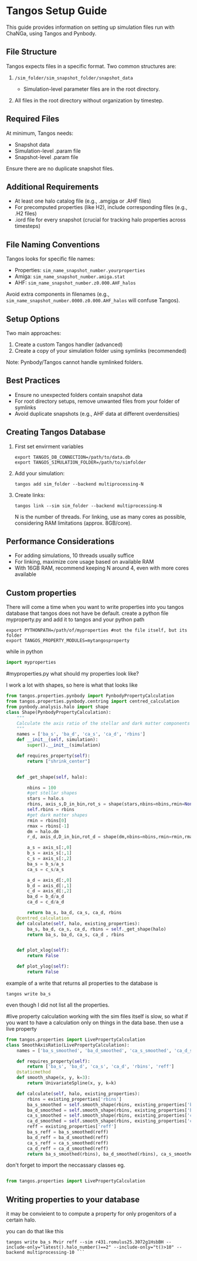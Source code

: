 # Tangos Setup Guide

This guide provides information on setting up simulation files run with ChaNGa, using Tangos and Pynbody.

## File Structure

Tangos expects files in a specific format. Two common structures are:

1. `/sim_folder/sim_snapshot_folder/snapshot_data`
   - Simulation-level parameter files are in the root directory.

2. All files in the root directory without organization by timestep.

## Required Files

At minimum, Tangos needs:

- Snapshot data
- Simulation-level .param file
- Snapshot-level .param file

Ensure there are no duplicate snapshot files.

## Additional Requirements

- At least one halo catalog file (e.g., .amgiga or .AHF files)
- For precomputed properties (like H2), include corresponding files (e.g., .H2 files)
- .iord file for every snapshot (crucial for tracking halo properties across timesteps)

## File Naming Conventions

Tangos looks for specific file names:

- Properties: `sim_name_snapshot_number.yourproperties`
- Amiga: `sim_name_snapshot_number.amiga.stat`
- AHF: `sim_name_snapshot_number.z0.000.AHF_halos`

Avoid extra components in filenames (e.g., `sim_name_snapshot_number.0000.z0.000.AHF_halos` will confuse Tangos).

## Setup Options

Two main approaches:

1. Create a custom Tangos handler (advanced)
2. Create a copy of your simulation folder using symlinks (recommended)

Note: Pynbody/Tangos cannot handle symlinked folders.

## Best Practices

- Ensure no unexpected folders contain snapshot data
- For root directory setups, remove unwanted files from your folder of symlinks
- Avoid duplicate snapshots (e.g., AHF data at different overdensities)

## Creating Tangos Database
1. First set envirment variables
   ```
   export TANGOS_DB_CONNECTION=/path/to/data.db
   export TANGOS_SIMULATION_FOLDER=/path/to/simfolder
   ```

3. Add your simulation:
   ```
   tangos add sim_folder --backend multiprocessing-N
   ```

4. Create links:
   ```
   tangos link --sim sim_folder --backend multiprocessing-N
   ```
   
   N is the number of threads. For linking, use as many cores as possible, considering RAM limitations (approx. 8GB/core).

## Performance Considerations

- For adding simulations, 10 threads usually suffice
- For linking, maximize core usage based on available RAM
- With 16GB RAM, recommend keeping N around 4, even with more cores available

## Custom properties
There will come a time when you want to write properties into you tangos database that tangos does not have be default. 
create a python file myproperty.py and add it to tangos and your python path
```
export PYTHONPATH=/path/of/myproperties #not the file itself, but its folder
export TANGOS_PROPERTY_MODULES=mytangosproperty
```
while in python
```python
import myproperties
```

#myproperties.py
what should my properties look like? 

I work a lot with shapes, so here is what that looks like
```python
from tangos.properties.pynbody import PynbodyPropertyCalculation
from tangos.properties.pynbody.centring import centred_calculation
from pynbody.analysis.halo import shape
class Shape(PynbodyPropertyCalculation):
    """
    Calculate the axis ratio of the stellar and dark matter components of a halo, only for where stars and dark matter both exist.
    """
    names = ['ba_s', 'ba_d', 'ca_s', 'ca_d', 'rbins']
    def __init__(self, simulation):
        super().__init__(simulation)

    def requires_property(self):
        return ["shrink_center"]


    def _get_shape(self, halo):

        nbins = 100
        #get stellar shapes
        stars = halo.s
        rbins, axis_s,D_in_bin,rot_s = shape(stars,nbins=nbins,rmin=None,rmax=None,ndim=3,bins='equal',max_iterations=20,tol=1e-3)
        self.rbins = rbins
        #get dark matter shapes
        rmin = rbins[0]
        rmax = rbins[-1]
        dm = halo.dm
        r_d, axis_d,D_in_bin,rot_d = shape(dm,nbins=nbins,rmin=rmin,rmax=rmax,ndim=3,bins='equal',max_iterations=20,tol=1e-3)

        a_s = axis_s[:,0]
        b_s = axis_s[:,1]
        c_s = axis_s[:,2]
        ba_s = b_s/a_s
        ca_s = c_s/a_s

        a_d = axis_d[:,0]
        b_d = axis_d[:,1]
        c_d = axis_d[:,2]
        ba_d = b_d/a_d
        ca_d = c_d/a_d

        return ba_s, ba_d, ca_s, ca_d, rbins
    @centred_calculation
    def calculate(self, halo, existing_properties):
        ba_s, ba_d, ca_s, ca_d, rbins = self._get_shape(halo)
        return ba_s, ba_d, ca_s, ca_d , rbins


    def plot_xlog(self):
        return False

    def plot_ylog(self):
        return False
```

example of a write that returns all properties to the database is 
```
tangos write ba_s
```
even though I did not list all the properties.


#live property calculation
working with the sim files itself is slow, so what if you want to have a calculation only on things in the data base.
then use a live property

```python
from tangos.properties import LivePropertyCalculation
class SmoothAxisRatio(LivePropertyCalculation):
    names = ['ba_s_smoothed', 'ba_d_smoothed', 'ca_s_smoothed', 'ca_d_smoothed', 'ba_s_at_reff', 'ba_d_at_reff', 'ca_s_at_reff', 'ca_d_at_reff']

    def requires_property(self):
        return ['ba_s', 'ba_d', 'ca_s', 'ca_d', 'rbins', 'reff']
    @staticmethod
    def smooth_shape(x, y, k=3):
        return UnivariateSpline(x, y, k=k)

    def calculate(self, halo, existing_properties):
        rbins = existing_properties['rbins']
        ba_s_smoothed = self.smooth_shape(rbins, existing_properties['ba_s'])
        ba_d_smoothed = self.smooth_shape(rbins, existing_properties['ba_d'])
        ca_s_smoothed = self.smooth_shape(rbins, existing_properties['ca_s'])
        ca_d_smoothed = self.smooth_shape(rbins, existing_properties['ca_d'])
        reff = existing_properties['reff']
        ba_s_reff = ba_s_smoothed(reff)
        ba_d_reff = ba_d_smoothed(reff)
        ca_s_reff = ca_s_smoothed(reff)
        ca_d_reff = ca_d_smoothed(reff)
        return ba_s_smoothed(rbins), ba_d_smoothed(rbins), ca_s_smoothed(rbins), ca_d_smoothed(rbins), ba_s_reff, ba_d_reff, ca_s_reff, ca_d_reff
```

don't forget to import the neccassary classes eg.
```python

from tangos.properties import LivePropertyCalculation
```

## Writing properties to your database
it may be convieient to to compute a property for only progenitors of a certain halo. 

you can do that like this 
```
tangos write ba_s Mvir reff --sim r431.romulus25.3072g1HsbBH --include-only="latest().halo_number()==2" --include-only="t()>10" --backend multiprocessing-10 ```

